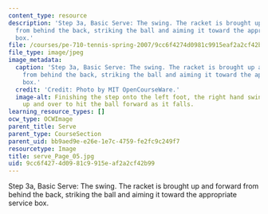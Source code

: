 ```yaml
---
content_type: resource
description: 'Step 3a, Basic Serve: The swing. The racket is brought up and forward
  from behind the back, striking the ball and aiming it toward the appropriate service
  box.'
file: /courses/pe-710-tennis-spring-2007/9cc6f4274d0981c9915eaf2a2cf42b99_serve_Page_05.jpg
file_type: image/jpeg
image_metadata:
  caption: 'Step 3a, Basic Serve: The swing. The racket is brought up and forward
    from behind the back, striking the ball and aiming it toward the appropriate service
    box.'
  credit: 'Credit: Photo by MIT OpenCourseWare.'
  image-alt: Finishing the step onto the left foot, the right hand swings the racket
    up and over to hit the ball forward as it falls.
learning_resource_types: []
ocw_type: OCWImage
parent_title: Serve
parent_type: CourseSection
parent_uid: bb9aed9e-e26e-1e7c-4759-fe2fc9c249f7
resourcetype: Image
title: serve_Page_05.jpg
uid: 9cc6f427-4d09-81c9-915e-af2a2cf42b99
---
```

Step 3a, Basic Serve: The swing. The racket is brought up and forward from behind the back, striking the ball and aiming it toward the appropriate service box.

